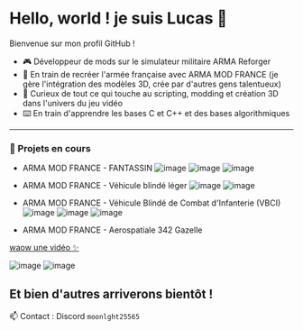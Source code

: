 # Hello, world ! je suis Lucas 👋

Bienvenue sur mon profil GitHub !

- 🎮 Développeur de mods sur le simulateur militaire ARMA Reforger 
- 🚀 En train de recréer l'armée française avec ARMA MOD FRANCE (je gère l'intégration des modèles 3D, crée par d'autres gens talentueux)
- 🧠 Curieux de tout ce qui touche au scripting, modding et création 3D dans l'univers du jeu vidéo
- ⌨️ En train d'apprendre les bases C et C++ et des bases algorithmiques 

---

### 🚀 Projets en cours
- ARMA MOD FRANCE - FANTASSIN
![image](https://github.com/user-attachments/assets/43a65f73-802a-43e2-bb8f-449ffd797a62)
![image](https://github.com/user-attachments/assets/6ed13d3d-d0bd-43e9-bf03-de3e5a64f1dc)
![image](https://github.com/user-attachments/assets/ddd94586-c0b8-4a8e-9e03-f61c984c850e)

- ARMA MOD FRANCE - Véhicule blindé léger
![image](https://github.com/user-attachments/assets/1d3ca2cb-b3f0-4dd3-90f0-e97f3eb85d03)
![image](https://github.com/user-attachments/assets/d7170570-4499-49bb-821b-1d579df44489)

- ARMA MOD FRANCE - Véhicule Blindé de Combat d'Infanterie (VBCI)
![image](https://github.com/user-attachments/assets/cd8f6a9a-67db-409f-acc5-6842fda38a80)
![image](https://github.com/user-attachments/assets/780583b0-44cf-489d-94fa-6f790a283905)
![image](https://github.com/user-attachments/assets/582496fe-a77d-4033-a1e3-15674f4355a7)


- ARMA MOD FRANCE - Aerospatiale 342 Gazelle

[waow une vidéo ✨](https://youtu.be/tnyF_Go0OEc?t=247)

![image](https://github.com/user-attachments/assets/8c89cc2d-fd04-413d-9b4a-93ed444e899b)
![image](https://github.com/user-attachments/assets/a4c2e531-64c6-4bd5-a995-87590ad48a91)

Et bien d'autres arriverons bientôt !
---

📫 Contact : Discord `moonlght25565`

